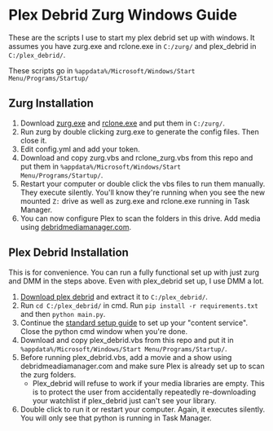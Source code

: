 # Plex Debrid Zurg Windows Guide

These are the scripts I use to start my plex debrid set up with windows. It assumes you have zurg.exe and rclone.exe in `C:/zurg/` and plex_debrid in `C:/plex_debrid/`.

These scripts go in `%appdata%/Microsoft/Windows/Start Menu/Programs/Startup/`

## Zurg Installation

1. Download [zurg.exe](https://github.com/debridmediamanager/zurg-testing/tree/main/releases/) and [rclone.exe](https://rclone.org/downloads/) and put them in `C:/zurg/`.
2. Run zurg by double clicking zurg.exe to generate the config files. Then close it.
3. Edit config.yml and add your token.
4. Download and copy zurg.vbs and rclone_zurg.vbs from this repo and put them in `%appdata%/Microsoft/Windows/Start Menu/Programs/Startup/`.
5. Restart your computer or double click the vbs files to run them manually. They execute silently. You'll know they're running when you see the new mounted `Z:` drive as well as zurg.exe and rclone.exe running in Task Manager.
6. You can now configure Plex to scan the folders in this drive. Add media using [debridmediamanager.com](https://debridmediamanager.com/).

## Plex Debrid Installation

This is for convenience. You can run a fully functional set up with just zurg and DMM in the steps above. Even with plex_debrid set up, I use DMM a lot.

1. [Download plex debrid](https://codeload.github.com/itsToggle/plex_debrid/zip/refs/heads/main) and extract it to `C:/plex_debrid/`.
2. Run `cd C:/plex_debrid/` in cmd. Run `pip install -r requirements.txt` and then `python main.py`.
3. Continue the [standard setup guide](https://github.com/itsToggle/plex_debrid#3-page_facing_up-setup-plex_debrid) to set up your "content service". Close the python cmd window when you're done.
4. Download and copy plex_debrid.vbs from this repo and put it in `%appdata%/Microsoft/Windows/Start Menu/Programs/Startup/`.
5. Before running plex_debrid.vbs, add a movie and a show using debridmeadiamanager.com and make sure Plex is already set up to scan the zurg folders.
   * Plex_debrid will refuse to work if your media libraries are empty. This is to protect the user from accidentally repeatedly re-downloading your watchlist if plex_debrid just can't see your library.
6. Double click to run it or restart your computer. Again, it executes silently. You will only see that python is running in Task Manager.
